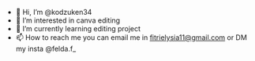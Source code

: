 - 👋 Hi, I’m @kodzuken34
- 👀 I’m interested in canva editing 
- 🌱 I’m currently learning editing project
- 📫 How to reach me you can email me in fitrielysia11@gmail.com or DM my insta @felda.f_

<!---
kodzuken34/kodzuken34 is a ✨ special ✨ repository because its `README.md` (this file) appears on your GitHub profile.
You can click the Preview link to take a look at your changes.
--->
